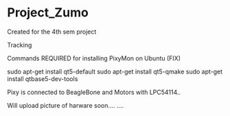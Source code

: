 # Project_Zumo
Created for the 4th sem project

Tracking

Commands REQUIRED for installing PixyMon on Ubuntu (FIX)

sudo apt-get install qt5-default
sudo apt-get install qt5-qmake
sudo apt-get install qtbase5-dev-tools


Pixy is connected to BeagleBone and Motors with LPC54114..

Will upload picture of harware soon....
....
